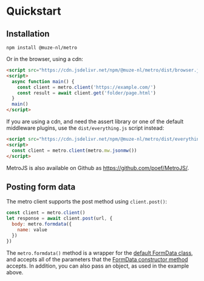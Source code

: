 # Quickstart

## Installation

```shell
npm install @muze-nl/metro
```

Or in the browser, using a cdn:

```html
<script src="https://cdn.jsdelivr.net/npm/@muze-nl/metro/dist/browser.js"></script>
<script>
  async function main() {
    const client = metro.client('https://example.com/')
    const result = await client.get('folder/page.html')
  }
  main()
</script>
```

If you are using a cdn, and need the assert library or one of the default middleware plugins, use the `dist/everything.js` script instead:

```html
<script src="https://cdn.jsdelivr.net/npm/@muze-nl/metro/dist/everything.js"></script>
<script>
  const client = metro.client(metro.mw.jsonmw())
</script>
```

MetroJS is also available on Github as https://github.com/poef/MetroJS/.

## Posting form data

The metro client supports the post method using `client.post()`:

```javascript
const client = metro.client()
let response = await client.post(url, {
  body: metro.formdata({
    name: value
  })
})
```

The `metro.formdata()` method is a wrapper for the [default FormData class](https://developer.mozilla.org/en-US/docs/Web/API/FormData), and accepts all of the parameters that the [FormData constructor method](https://developer.mozilla.org/en-US/docs/Web/API/FormData/FormData) accepts. In addition, you can also pass an object, as used in the example above.
